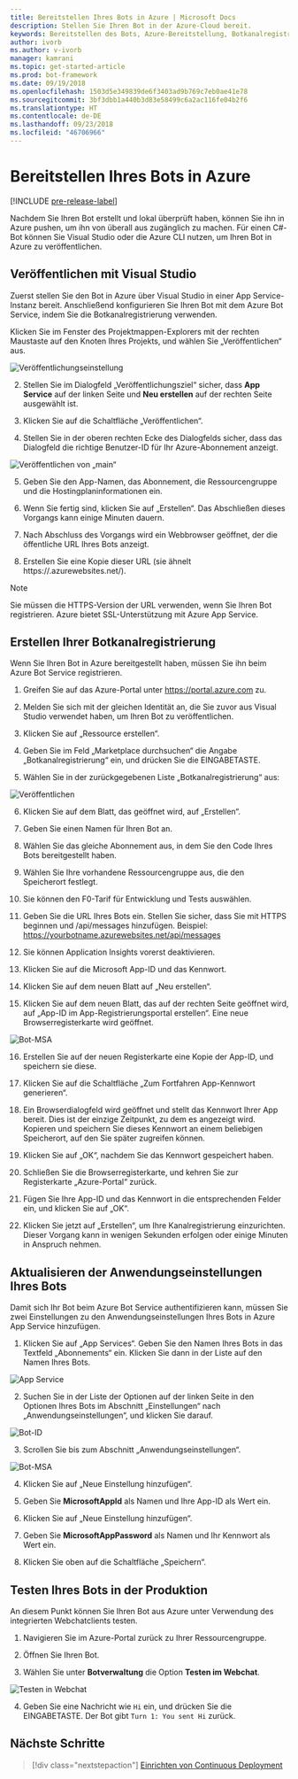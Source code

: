 ```yaml
---
title: Bereitstellen Ihres Bots in Azure | Microsoft Docs
description: Stellen Sie Ihren Bot in der Azure-Cloud bereit.
keywords: Bereitstellen des Bots, Azure-Bereitstellung, Botkanalregistrierung, Veröffentlichen aus Visual Studio
author: ivorb
ms.author: v-ivorb
manager: kamrani
ms.topic: get-started-article
ms.prod: bot-framework
ms.date: 09/19/2018
ms.openlocfilehash: 1503d5e349839de6f3403ad9b769c7eb0ae41e78
ms.sourcegitcommit: 3bf3dbb1a440b3d83e58499c6a2ac116fe04b2f6
ms.translationtype: HT
ms.contentlocale: de-DE
ms.lasthandoff: 09/23/2018
ms.locfileid: "46706966"
---
```

# <a name="deploy-your-bot-to-azure"></a>Bereitstellen Ihres Bots in Azure

[!INCLUDE [pre-release-label](./includes/pre-release-label.md)]

Nachdem Sie Ihren Bot erstellt und lokal überprüft haben, können Sie ihn in Azure pushen, um ihn von überall aus zugänglich zu machen. Für einen C#-Bot können Sie Visual Studio oder die Azure CLI nutzen, um Ihren Bot in Azure zu veröffentlichen. 

## <a name="publish-from-visual-studio"></a>Veröffentlichen mit Visual Studio
Zuerst stellen Sie den Bot in Azure über Visual Studio in einer App Service-Instanz bereit. Anschließend konfigurieren Sie Ihren Bot mit dem Azure Bot Service, indem Sie die Botkanalregistrierung verwenden.

Klicken Sie im Fenster des Projektmappen-Explorers mit der rechten Maustaste auf den Knoten Ihres Projekts, und wählen Sie „Veröffentlichen“ aus.

![Veröffentlichungseinstellung](media/azure-bot-quickstarts/getting-started-publish-setting.png)

2. Stellen Sie im Dialogfeld „Veröffentlichungsziel“ sicher, dass **App Service** auf der linken Seite und **Neu erstellen** auf der rechten Seite ausgewählt ist.

3. Klicken Sie auf die Schaltfläche „Veröffentlichen“.

4. Stellen Sie in der oberen rechten Ecke des Dialogfelds sicher, dass das Dialogfeld die richtige Benutzer-ID für Ihr Azure-Abonnement anzeigt.

![Veröffentlichen von „main“](media/azure-bot-quickstarts/getting-started-publish-main.png)

5. Geben Sie den App-Namen, das Abonnement, die Ressourcengruppe und die Hostingplaninformationen ein.

6. Wenn Sie fertig sind, klicken Sie auf „Erstellen“. Das Abschließen dieses Vorgangs kann einige Minuten dauern.

7. Nach Abschluss des Vorgangs wird ein Webbrowser geöffnet, der die öffentliche URL Ihres Bots anzeigt.

8. Erstellen Sie eine Kopie dieser URL (sie ähnelt https://<yourbotname>.azurewebsites.net/).

> [!NOTE] 
> Sie müssen die HTTPS-Version der URL verwenden, wenn Sie Ihren Bot registrieren. Azure bietet SSL-Unterstützung mit Azure App Service.

## <a name="create-your-bot-channels-registration"></a>Erstellen Ihrer Botkanalregistrierung
Wenn Sie Ihren Bot in Azure bereitgestellt haben, müssen Sie ihn beim Azure Bot Service registrieren.

1. Greifen Sie auf das Azure-Portal unter https://portal.azure.com zu.

2. Melden Sie sich mit der gleichen Identität an, die Sie zuvor aus Visual Studio verwendet haben, um Ihren Bot zu veröffentlichen.

3. Klicken Sie auf „Ressource erstellen“.

4. Geben Sie im Feld „Marketplace durchsuchen“ die Angabe „Botkanalregistrierung“ ein, und drücken Sie die EINGABETASTE.

5. Wählen Sie in der zurückgegebenen Liste „Botkanalregistrierung“ aus:

![Veröffentlichen](media/azure-bot-quickstarts/getting-started-bot-registration.png)

6. Klicken Sie auf dem Blatt, das geöffnet wird, auf „Erstellen“.

7. Geben Sie einen Namen für Ihren Bot an.

8. Wählen Sie das gleiche Abonnement aus, in dem Sie den Code Ihres Bots bereitgestellt haben.

9. Wählen Sie Ihre vorhandene Ressourcengruppe aus, die den Speicherort festlegt.

10. Sie können den F0-Tarif für Entwicklung und Tests auswählen.

11. Geben Sie die URL Ihres Bots ein. Stellen Sie sicher, dass Sie mit HTTPS beginnen und /api/messages hinzufügen. Beispiel: https://yourbotname.azurewebsites.net/api/messages

12. Sie können Application Insights vorerst deaktivieren.

13. Klicken Sie auf die Microsoft App-ID und das Kennwort.

14. Klicken Sie auf dem neuen Blatt auf „Neu erstellen“.

15. Klicken Sie auf dem neuen Blatt, das auf der rechten Seite geöffnet wird, auf „App-ID im App-Registrierungsportal erstellen“. Eine neue Browserregisterkarte wird geöffnet.

![Bot-MSA](media/azure-bot-quickstarts/getting-started-msa.png)

16. Erstellen Sie auf der neuen Registerkarte eine Kopie der App-ID, und speichern sie diese. 

17. Klicken Sie auf die Schaltfläche „Zum Fortfahren App-Kennwort generieren“.

18. Ein Browserdialogfeld wird geöffnet und stellt das Kennwort Ihrer App bereit. Dies ist der einzige Zeitpunkt, zu dem es angezeigt wird. Kopieren und speichern Sie dieses Kennwort an einem beliebigen Speicherort, auf den Sie später zugreifen können.

19. Klicken Sie auf „OK“, nachdem Sie das Kennwort gespeichert haben.

20. Schließen Sie die Browserregisterkarte, und kehren Sie zur Registerkarte „Azure-Portal“ zurück.

21. Fügen Sie Ihre App-ID und das Kennwort in die entsprechenden Felder ein, und klicken Sie auf „OK“.

22. Klicken Sie jetzt auf „Erstellen“, um Ihre Kanalregistrierung einzurichten. Dieser Vorgang kann in wenigen Sekunden erfolgen oder einige Minuten in Anspruch nehmen.

## <a name="update-your-bots-application-settings"></a>Aktualisieren der Anwendungseinstellungen Ihres Bots
Damit sich Ihr Bot beim Azure Bot Service authentifizieren kann, müssen Sie zwei Einstellungen zu den Anwendungseinstellungen Ihres Bots in Azure App Service hinzufügen. 

1. Klicken Sie auf „App Services“. Geben Sie den Namen Ihres Bots in das Textfeld „Abonnements“ ein. Klicken Sie dann in der Liste auf den Namen Ihres Bots.

![App Service](media/azure-bot-quickstarts/getting-started-app-service.png)

2. Suchen Sie in der Liste der Optionen auf der linken Seite in den Optionen Ihres Bots im Abschnitt „Einstellungen“ nach „Anwendungseinstellungen“, und klicken Sie darauf.

![Bot-ID](media/azure-bot-quickstarts/getting-started-app-settings-1.png)

3. Scrollen Sie bis zum Abschnitt „Anwendungseinstellungen“.

![Bot-MSA](media/azure-bot-quickstarts/getting-started-app-settings-2.png)

4. Klicken Sie auf „Neue Einstellung hinzufügen“.

5. Geben Sie **MicrosoftAppId** als Namen und Ihre App-ID als Wert ein.

6. Klicken Sie auf „Neue Einstellung hinzufügen“.

7. Geben Sie **MicrosoftAppPassword** als Namen und Ihr Kennwort als Wert ein.

8. Klicken Sie oben auf die Schaltfläche „Speichern“.

## <a name="test-your-bot-in-production"></a>Testen Ihres Bots in der Produktion
An diesem Punkt können Sie Ihren Bot aus Azure unter Verwendung des integrierten Webchatclients testen.

1. Navigieren Sie im Azure-Portal zurück zu Ihrer Ressourcengruppe.

2. Öffnen Sie Ihren Bot.

3. Wählen Sie unter **Botverwaltung** die Option **Testen im Webchat**.

![Testen in Webchat](media/azure-bot-quickstarts/getting-started-test-webchat.png)

4. Geben Sie eine Nachricht wie `Hi` ein, und drücken Sie die EINGABETASTE. Der Bot gibt `Turn 1: You sent Hi` zurück.

## <a name="next-steps"></a>Nächste Schritte
> [!div class="nextstepaction"]
> [Einrichten von Continuous Deployment](bot-service-build-continuous-deployment.md)
